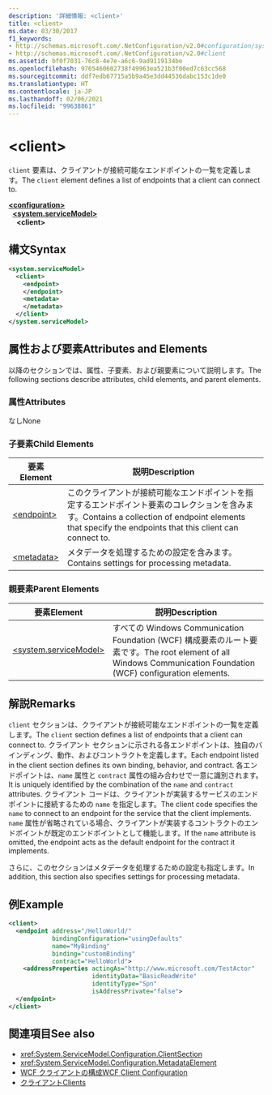 ```yaml
---
description: '詳細情報: <client>'
title: <client>
ms.date: 03/30/2017
f1_keywords:
- http://schemas.microsoft.com/.NetConfiguration/v2.0#configuration/system.ServiceModel/client
- http://schemas.microsoft.com/.NetConfiguration/v2.0#client
ms.assetid: bf0f7031-76c8-4e7e-a6c6-9ad9119134be
ms.openlocfilehash: 9765460602738f49963ea521b3f00ed7c63cc568
ms.sourcegitcommit: ddf7edb67715a5b9a45e3dd44536dabc153c1de0
ms.translationtype: HT
ms.contentlocale: ja-JP
ms.lasthandoff: 02/06/2021
ms.locfileid: "99638861"
---
```

# \<client>

<span data-ttu-id="67388-102">`client` 要素は、クライアントが接続可能なエンドポイントの一覧を定義します。</span><span class="sxs-lookup"><span data-stu-id="67388-102">The `client` element defines a list of endpoints that a client can connect to.</span></span>

[**\<configuration>**](../configuration-element.md)\
&nbsp;&nbsp;[**\<system.serviceModel>**](system-servicemodel.md)\
&nbsp;&nbsp;&nbsp;&nbsp;**\<client>**

## <a name="syntax"></a><span data-ttu-id="67388-103">構文</span><span class="sxs-lookup"><span data-stu-id="67388-103">Syntax</span></span>

```xml
<system.serviceModel>
  <client>
    <endpoint>
    </endpoint>
    <metadata>
    </metadata>
  </client>
</system.serviceModel>
```

## <a name="attributes-and-elements"></a><span data-ttu-id="67388-104">属性および要素</span><span class="sxs-lookup"><span data-stu-id="67388-104">Attributes and Elements</span></span>

 <span data-ttu-id="67388-105">以降のセクションでは、属性、子要素、および親要素について説明します。</span><span class="sxs-lookup"><span data-stu-id="67388-105">The following sections describe attributes, child elements, and parent elements.</span></span>

### <a name="attributes"></a><span data-ttu-id="67388-106">属性</span><span class="sxs-lookup"><span data-stu-id="67388-106">Attributes</span></span>

 <span data-ttu-id="67388-107">なし</span><span class="sxs-lookup"><span data-stu-id="67388-107">None</span></span>

### <a name="child-elements"></a><span data-ttu-id="67388-108">子要素</span><span class="sxs-lookup"><span data-stu-id="67388-108">Child Elements</span></span>

|<span data-ttu-id="67388-109">要素</span><span class="sxs-lookup"><span data-stu-id="67388-109">Element</span></span>|<span data-ttu-id="67388-110">説明</span><span class="sxs-lookup"><span data-stu-id="67388-110">Description</span></span>|
|-------------|-----------------|
|[\<endpoint>](endpoint-of-client.md)|<span data-ttu-id="67388-111">このクライアントが接続可能なエンドポイントを指定するエンドポイント要素のコレクションを含みます。</span><span class="sxs-lookup"><span data-stu-id="67388-111">Contains a collection of endpoint elements that specify the endpoints that this client can connect to.</span></span>|
|[\<metadata>](metadata.md)|<span data-ttu-id="67388-112">メタデータを処理するための設定を含みます。</span><span class="sxs-lookup"><span data-stu-id="67388-112">Contains settings for processing metadata.</span></span>|

### <a name="parent-elements"></a><span data-ttu-id="67388-113">親要素</span><span class="sxs-lookup"><span data-stu-id="67388-113">Parent Elements</span></span>

|<span data-ttu-id="67388-114">要素</span><span class="sxs-lookup"><span data-stu-id="67388-114">Element</span></span>|<span data-ttu-id="67388-115">説明</span><span class="sxs-lookup"><span data-stu-id="67388-115">Description</span></span>|
|-------------|-----------------|
|[\<system.serviceModel>](system-servicemodel.md)|<span data-ttu-id="67388-116">すべての Windows Communication Foundation (WCF) 構成要素のルート要素です。</span><span class="sxs-lookup"><span data-stu-id="67388-116">The root element of all Windows Communication Foundation (WCF) configuration elements.</span></span>|

## <a name="remarks"></a><span data-ttu-id="67388-117">解説</span><span class="sxs-lookup"><span data-stu-id="67388-117">Remarks</span></span>

 <span data-ttu-id="67388-118">`client` セクションは、クライアントが接続可能なエンドポイントの一覧を定義します。</span><span class="sxs-lookup"><span data-stu-id="67388-118">The `client` section defines a list of endpoints that a client can connect to.</span></span> <span data-ttu-id="67388-119">クライアント セクションに示される各エンドポイントは、独自のバインディング、動作、およびコントラクトを定義します。</span><span class="sxs-lookup"><span data-stu-id="67388-119">Each endpoint listed in the client section defines its own binding, behavior, and contract.</span></span> <span data-ttu-id="67388-120">各エンドポイントは、`name` 属性と `contract` 属性の組み合わせで一意に識別されます。</span><span class="sxs-lookup"><span data-stu-id="67388-120">It is uniquely identified by the combination of the `name` and `contract` attributes.</span></span> <span data-ttu-id="67388-121">クライアント コードは、クライアントが実装するサービスのエンドポイントに接続するための `name` を指定します。</span><span class="sxs-lookup"><span data-stu-id="67388-121">The client code specifies the `name` to connect to an endpoint for the service that the client implements.</span></span> <span data-ttu-id="67388-122">`name` 属性が省略されている場合、クライアントが実装するコントラクトのエンドポイントが既定のエンドポイントとして機能します。</span><span class="sxs-lookup"><span data-stu-id="67388-122">If the `name` attribute is omitted, the endpoint acts as the default endpoint for the contract it implements.</span></span>

 <span data-ttu-id="67388-123">さらに、このセクションはメタデータを処理するための設定も指定します。</span><span class="sxs-lookup"><span data-stu-id="67388-123">In addition, this section also specifies settings for processing metadata.</span></span>

## <a name="example"></a><span data-ttu-id="67388-124">例</span><span class="sxs-lookup"><span data-stu-id="67388-124">Example</span></span>

```xml
<client>
  <endpoint address="/HelloWorld/"
            bindingConfiguration="usingDefaults"
            name="MyBinding"
            binding="customBinding"
            contract="HelloWorld">
    <addressProperties actingAs="http://www.microsoft.com/TestActor"
                       identityData="BasicReadWrite"
                       identityType="Spn"
                       isAddressPrivate="false">
  </endpoint>
</client>
```

## <a name="see-also"></a><span data-ttu-id="67388-125">関連項目</span><span class="sxs-lookup"><span data-stu-id="67388-125">See also</span></span>

- <xref:System.ServiceModel.Configuration.ClientSection>
- <xref:System.ServiceModel.Configuration.MetadataElement>
- [<span data-ttu-id="67388-126">WCF クライアントの構成</span><span class="sxs-lookup"><span data-stu-id="67388-126">WCF Client Configuration</span></span>](../../../wcf/feature-details/client-configuration.md)
- [<span data-ttu-id="67388-127">クライアント</span><span class="sxs-lookup"><span data-stu-id="67388-127">Clients</span></span>](../../../wcf/feature-details/clients.md)
